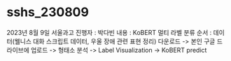 # sshs_230809


2023년 8월 9일 서울과고
진행자 : 박다빈
내용 : KoBERT 멀티 라벨 분류
순서 : 데이터(웰니스 대화 스크립트 데이터, 우울 장애 관련 표현 정리) 다운로드 -> 본인 구글 드라이브에 업로드 -> 형태소 분석 -> Label Visualization -> KoBERT predict
